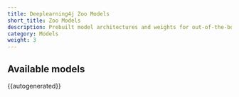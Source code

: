 ```yaml
---
title: Deeplearning4j Zoo Models
short_title: Zoo Models
description: Prebuilt model architectures and weights for out-of-the-box application.
category: Models
weight: 3
---
```


## Available models

{{autogenerated}}